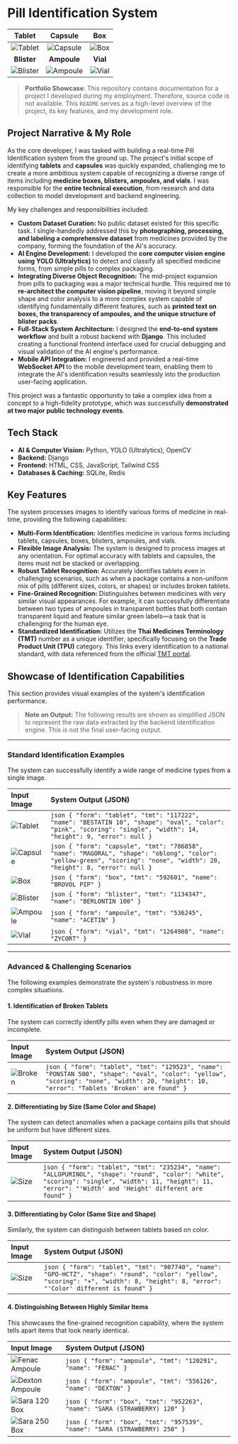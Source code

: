 # Pill Identification System

| **Tablet** | **Capsule** | **Box** |
| :---: | :---: | :---: |
| ![Tablet](Images/Standard/Tablet.jpg) | ![Capsule](Images/Standard/Capsule.jpg) | ![Box](Images/Standard/Box.jpg) |
| **Blister** | **Ampoule** | **Vial** |
| ![Blister](Images/Standard/Blister.jpg) | ![Ampoule](Images/Standard/Ampoule.jpg) | ![Vial](Images/Standard/Vial.jpg) |

> **Portfolio Showcase**: This repository contains documentation for a project I developed during my employment. Therefore, source code is not available. This `README` serves as a high-level overview of the project, its key features, and my development role.

## Project Narrative & My Role

As the core developer, I was tasked with building a real-time Pill Identification system from the ground up. The project's initial scope of identifying **tablets** and **capsules** was quickly expanded, challenging me to create a more ambitious system capable of recognizing a diverse range of items including **medicine boxes, blisters, ampoules, and vials**. I was responsible for the **entire technical execution**, from research and data collection to model development and backend engineering.

My key challenges and responsibilities included:

*   **Custom Dataset Curation:** No public dataset existed for this specific task. I single-handedly addressed this by **photographing, processing, and labeling a comprehensive dataset** from medicines provided by the company, forming the foundation of the AI's accuracy.
*   **AI Engine Development:** I developed the **core computer vision engine using YOLO (Ultralytics)** to detect and classify all specified medicine forms, from simple pills to complex packaging.
*   **Integrating Diverse Object Recognition:** The mid-project expansion from pills to packaging was a major technical hurdle. This required me to **re-architect the computer vision pipeline**, moving it beyond simple shape and color analysis to a more complex system capable of identifying fundamentally different features, such as **printed text on boxes, the transparency of ampoules, and the unique structure of blister packs**.
*   **Full-Stack System Architecture:** I designed the **end-to-end system workflow** and built a robust backend with **Django**. This included creating a functional frontend interface used for crucial debugging and visual validation of the AI engine's performance.
*   **Mobile API Integration:** I engineered and provided a real-time **WebSocket API** to the mobile development team, enabling them to integrate the AI's identification results seamlessly into the production user-facing application.

This project was a fantastic opportunity to take a complex idea from a concept to a high-fidelity prototype, which was successfully **demonstrated at two major public technology events**.

## Tech Stack

*   **AI & Computer Vision:** Python, YOLO (Ultralytics), OpenCV
*   **Backend:** Django
*   **Frontend:** HTML, CSS, JavaScript, Tailwind CSS
*   **Databases & Caching:** SQLite, Redis

## Key Features

The system processes images to identify various forms of medicine in real-time, providing the following capabilities:

*   **Multi-Form Identification:** Identifies medicine in various forms including tablets, capsules, boxes, blisters, ampoules, and vials.
*   **Flexible Image Analysis:** The system is designed to process images at any orientation. For optimal accuracy with tablets and capsules, the items must not be stacked or overlapping.
*   **Robust Tablet Recognition:** Accurately identifies tablets even in challenging scenarios, such as when a package contains a non-uniform mix of pills (different sizes, colors, or shapes) or includes broken tablets.
*   **Fine-Grained Recognition:** Distinguishes between medicines with very similar visual appearances. For example, it can successfully differentiate between two types of ampoules in transparent bottles that both contain transparent liquid and feature similar green labels—a task that is challenging for the human eye.
*   **Standardized Identification:** Utilizes the **Thai Medicines Terminology (TMT)** number as a unique identifier, specifically focusing on the **Trade Product Unit (TPU)** category. This links every identification to a national standard, with data referenced from the official [TMT portal](https://tmt.this.or.th/).

## Showcase of Identification Capabilities

This section provides visual examples of the system's identification performance.

> **Note on Output:** The following results are shown as simplified JSON to represent the raw data extracted by the backend identification engine. This is not the final user-facing output.

---

### Standard Identification Examples

The system can successfully identify a wide range of medicine types from a single image.

| Input Image | System Output (JSON) |
| :--- | :--- |
| ![Tablet](Images/Standard/Tablet.jpg) | ```json { "form": "tablet", "tmt": "117222", "name": "BESTATIN 10", "shape": "oval", "color": "pink", "scoring": "single", "width": 14, "height": 9, "error": null }``` |
| ![Capsule](Images/Standard/Capsule.jpg) | ```json { "form": "capsule", "tmt": "786858", "name": "MAGORAL", "shape": "oblong", "color": "yellow-green", "scoring": "none", "width": 20, "height": 8, "error": null }``` |
| ![Box](Images/Standard/Box.jpg) | ```json { "form": "box", "tmt": "592601", "name": "BROVOL PIP" }``` |
| ![Blister](Images/Standard/Blister.jpg) | ```json { "form": "blister", "tmt": "1134347", "name": "BERLONTIN 100" }``` |
| ![Ampoule](Images/Standard/Ampoule.jpg) | ```json { "form": "ampoule", "tmt": "536245", "name": "ACETIN" }``` |
| ![Vial](Images/Standard/Vial.jpg) | ```json { "form": "vial", "tmt": "1264908", "name": "ZYCORT" }``` |

---

### Advanced & Challenging Scenarios

The following examples demonstrate the system's robustness in more complex situations.

#### 1. Identification of Broken Tablets

The system can correctly identify pills even when they are damaged or incomplete.

| Input Image | System Output (JSON) |
| :--- | :--- |
| ![Broken](Images/Challenge/Broken.jpg) | ```json { "form": "tablet", "tmt": "129523", "name": "PONSTAN 500", "shape": "oval", "color": "yellow", "scoring": "none", "width": 20, "height": 10, "error": "Tablets 'Broken' are found" }``` |

#### 2. Differentiating by Size (Same Color and Shape)

The system can detect anomalies when a package contains pills that should be uniform but have different sizes.

| Input Image | System Output (JSON) |
| :--- | :--- |
| ![Size](Images/Challenge/Size.jpg) | ```json { "form": "tablet", "tmt": "235234", "name": "ALLOPURINOL", "shape": "round", "color": "white", "scoring": "single", "width": 11, "height": 11, "error": "'Width' and 'Height' different are found" }``` |

#### 3. Differentiating by Color (Same Size and Shape)

Similarly, the system can distinguish between tablets based on color.

| Input Image | System Output (JSON) |
| :--- | :--- |
| ![Size](Images/Challenge/Color.jpg) | ```json { "form": "tablet", "tmt": "907740", "name": "GPO-HCTZ", "shape": "round", "color": "yellow", "scoring": "+", "width": 8, "height": 8, "error": "'Color' different is found" }``` |

#### 4. Distinguishing Between Highly Similar Items

This showcases the fine-grained recognition capability, where the system tells apart items that look nearly identical.

| Input Image | System Output (JSON) |
| :--- | :--- |
| ![Fenac Ampoule](Images/Challenge/Fenac.jpg) | ```json { "form": "ampoule", "tmt": "120291", "name": "FENAC" }``` |
| ![Dexton Ampoule](Images/Challenge/Dexton.jpg) | ```json { "form": "ampoule", "tmt": "556126", "name": "DEXTON" }``` |
| ![Sara 120 Box](Images/Challenge/Sara120.jpg) | ```json { "form": "box", "tmt": "952263", "name": "SARA (STRAWBERRY) 120" }``` |
| ![Sara 250 Box](Images/Challenge/Sara250.jpg) | ```json { "form": "box", "tmt": "957539", "name": "SARA (STRAWBERRY) 250" }``` |